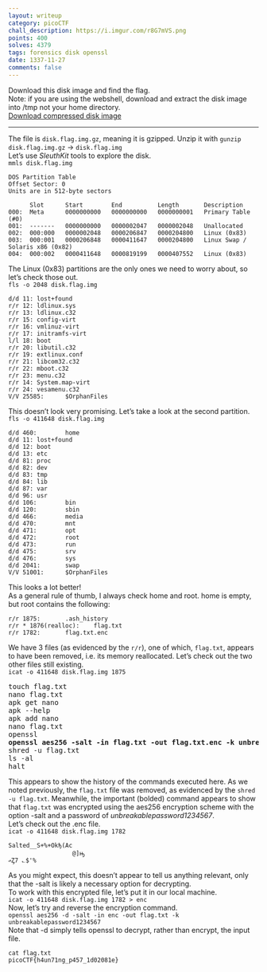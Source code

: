 ```yaml
---
layout: writeup
category: picoCTF
chall_description: https://i.imgur.com/r8G7mVS.png
points: 400
solves: 4379
tags: forensics disk openssl
date: 1337-11-27
comments: false
---
```


Download this disk image and find the flag.  
Note: if you are using the webshell, download and extract the disk image into /tmp not your home directory.  
[Download compressed disk image](https://github.com/Nightxade/ctf-writeups/tree/master/assets/CTFs/picoCTF/orchiddisk.img.gz)  

---

The file is `disk.flag.img.gz`, meaning it is gzipped. Unzip it with `gunzip disk.flag.img.gz` → `disk.flag.img`  
Let’s use *SleuthKit* tools to explore the disk.  
`mmls disk.flag.img`  
```
DOS Partition Table
Offset Sector: 0
Units are in 512-byte sectors

      Slot      Start        End          Length       Description
000:  Meta      0000000000   0000000000   0000000001   Primary Table (#0)
001:  -------   0000000000   0000002047   0000002048   Unallocated
002:  000:000   0000002048   0000206847   0000204800   Linux (0x83)
003:  000:001   0000206848   0000411647   0000204800   Linux Swap / Solaris x86 (0x82)
004:  000:002   0000411648   0000819199   0000407552   Linux (0x83)

```
The Linux (0x83) partitions are the only ones we need to worry about, so let’s check those out.  
`fls -o 2048 disk.flag.img`  
```
d/d 11: lost+found
r/r 12: ldlinux.sys
r/r 13: ldlinux.c32
r/r 15: config-virt
r/r 16: vmlinuz-virt
r/r 17: initramfs-virt
l/l 18: boot
r/r 20: libutil.c32
r/r 19: extlinux.conf
r/r 21: libcom32.c32
r/r 22: mboot.c32
r/r 23: menu.c32
r/r 14: System.map-virt
r/r 24: vesamenu.c32
V/V 25585:      $OrphanFiles
```

This doesn’t look very promising. Let’s take a look at the second partition.  
`fls -o 411648 disk.flag.img`  
```
d/d 460:        home
d/d 11: lost+found
d/d 12: boot
d/d 13: etc
d/d 81: proc
d/d 82: dev
d/d 83: tmp
d/d 84: lib
d/d 87: var
d/d 96: usr
d/d 106:        bin
d/d 120:        sbin
d/d 466:        media
d/d 470:        mnt
d/d 471:        opt
d/d 472:        root
d/d 473:        run
d/d 475:        srv
d/d 476:        sys
d/d 2041:       swap
V/V 51001:      $OrphanFiles
```

This looks a lot better!  
As a general rule of thumb, I always check home and root. home is empty, but root contains the following:  
```
r/r 1875:       .ash_history
r/r * 1876(realloc):    flag.txt
r/r 1782:       flag.txt.enc
```


We have 3 files (as evidenced by the `r/r`), one of which, `flag.txt`, appears to have been removed, i.e. its memory reallocated. Let’s check out the two other files still existing.  
`icat -o 411648 disk.flag.img 1875`  
<pre>
touch flag.txt
nano flag.txt 
apk get nano
apk --help
apk add nano
nano flag.txt 
openssl
<b>openssl aes256 -salt -in flag.txt -out flag.txt.enc -k unbreakablepassword1234567**</b>
shred -u flag.txt
ls -al
halt
</pre>

This appears to show the history of the commands executed here. As we noted previously, the `flag.txt` file was removed, as evidenced by the `shred -u flag.txt`. Meanwhile, the important (bolded) command appears to show that `flag.txt` was encrypted using the aes256 encryption scheme with the option -salt and a password of *unbreakablepassword1234567*.  
Let’s check out the .enc file.  
`icat -o 411648 disk.flag.img 1782`  
```
Salted__S+%+Okђ(Ac
                  @]ԣ
ޢȤ7 ؎$'%
```

As you might expect, this doesn’t appear to tell us anything relevant, only that the -salt is likely a necessary option for decrypting.  
To work with this encrypted file, let’s put it in our local machine.  
`icat -o 411648 disk.flag.img 1782 > enc`  
Now, let’s try and reverse the encryption command.  
`openssl aes256 -d -salt -in enc -out flag.txt -k unbreakablepassword1234567`  
Note that -d simply tells openssl to decrypt, rather than encrypt, the input file.  


<pre 
  class="command-line" 
  data-prompt="kali@kali $" 
  data-output="2"
><code class="language-bash">cat flag.txt
picoCTF{h4un71ng_p457_1d02081e}</code>
</pre>